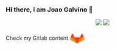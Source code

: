 ### Hi there, I am Joao Galvino 👋

<div align="center">
<img height="180em" src="https://github-readme-stats.vercel.app/api?username=joaov777&show_icons=true&theme=gotham&include_all_commits=true&count_private=true"/>
<img height="180em" src="https://github-readme-stats.vercel.app/api/top-langs/?username=joaov777&layout=compact&langs_count=7&theme=gotham"/>
</div>

<div style="display: inline_block"><br>
Check my Gitlab content
<a href="https://gitlab.com/joaov777"><img align="center" alt="joao-gitlab" height="30" width="40" src="https://raw.githubusercontent.com/devicons/devicon/master/icons/gitlab/gitlab-original.svg"></a>
</div>

